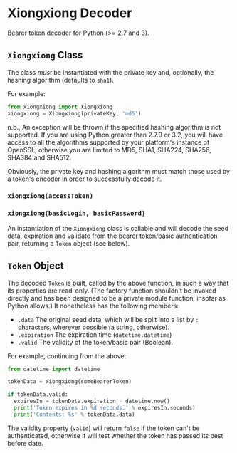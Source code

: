 # Xiongxiong Decoder

Bearer token decoder for Python (>= 2.7 and 3).

## `Xiongxiong` Class

The class *must* be instantiated with the private key and, optionally,
the hashing algorithm (defaults to `sha1`).

For example:

```python
from xiongxiong import Xiongxiong
xiongxiong = Xiongxiong(privateKey, 'md5')
```

n.b., An exception will be thrown if the specified hashing algorithm is
not supported. If you are using Python greater than 2.7.9 or 3.2, you
will have access to all the algorithms supported by your platform's
instance of OpenSSL; otherwise you are limited to MD5, SHA1, SHA224,
SHA256, SHA384 and SHA512.

Obviously, the private key and hashing algorithm must match those used
by a token's encoder in order to successfully decode it.

### `xiongxiong(accessToken)`
### `xiongxiong(basicLogin, basicPassword)`

An instantiation of the `Xiongxiong` class is callable and will decode
the seed data, expiration and validate from the bearer token/basic
authentication pair, returning a `Token` object (see below).

## `Token` Object

The decoded `Token` is built, called by the above function, in such a
way that its properties are read-only. (The factory function shouldn't
be invoked directly and has been designed to be a private module
function, insofar as Python allows.) It nonetheless has the following
members:

* `.data` The original seed data, which will be split into a list by `:`
  characters, wherever possible (a string, otherwise).
* `.expiration` The expiration time (`datetime.datetime`)
* `.valid` The validity of the token/basic pair (Boolean).

For example, continuing from the above:

```python
from datetime import datetime

tokenData = xiongxiong(someBearerToken)

if tokenData.valid:
  expiresIn = tokenData.expiration - datetime.now()
  print('Token expires in %d seconds.' % expiresIn.seconds)
  print('Contents: %s' % tokenData.data)
```

The validity property (`valid`) will return `false` if the token can't
be authenticated, otherwise it will test whether the token has passed
its best before date.
